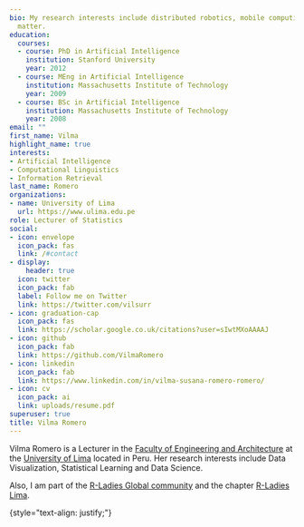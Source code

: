 ```yaml
---
bio: My research interests include distributed robotics, mobile computing and programmable
  matter.
education:
  courses:
  - course: PhD in Artificial Intelligence
    institution: Stanford University
    year: 2012
  - course: MEng in Artificial Intelligence
    institution: Massachusetts Institute of Technology
    year: 2009
  - course: BSc in Artificial Intelligence
    institution: Massachusetts Institute of Technology
    year: 2008
email: ""
first_name: Vilma
highlight_name: true
interests:
- Artificial Intelligence
- Computational Linguistics
- Information Retrieval
last_name: Romero
organizations:
- name: University of Lima
  url: https://www.ulima.edu.pe
role: Lecturer of Statistics
social:
- icon: envelope
  icon_pack: fas
  link: /#contact
- display:
    header: true
  icon: twitter
  icon_pack: fab
  label: Follow me on Twitter
  link: https://twitter.com/vilsurr
- icon: graduation-cap
  icon_pack: fas
  link: https://scholar.google.co.uk/citations?user=sIwtMXoAAAAJ
- icon: github
  icon_pack: fab
  link: https://github.com/VilmaRomero
- icon: linkedin
  icon_pack: fab
  link: https://www.linkedin.com/in/vilma-susana-romero-romero/
- icon: cv
  icon_pack: ai
  link: uploads/resume.pdf
superuser: true
title: Vilma Romero
---
```


Vilma Romero is a Lecturer in the [Faculty of Engineering and Architecture](https://www.ulima.edu.pe/pregrado/ingenieria-de-sistemas) at the [University of Lima](https://www.ulima.edu.pe) located in Peru. Her research interests include Data Visualization, Statistical Learning and Data Science.

Also, I am part of the [R-Ladies Global community](https://rladies.org) and the chapter [R-Ladies Lima](https://www.meetup.com/es-ES/rladies-lima/).

{style="text-align: justify;"}
